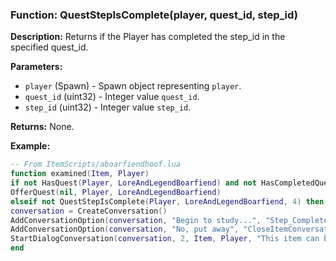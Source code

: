 ### Function: QuestStepIsComplete(player, quest_id, step_id)

**Description:**
Returns if the Player has completed the step_id in the specified quest_id.

**Parameters:**
- `player` (Spawn) - Spawn object representing `player`.
- `quest_id` (uint32) - Integer value `quest_id`.
- `step_id` (uint32) - Integer value `step_id`.

**Returns:** None.

**Example:**

```lua
-- From ItemScripts/aboarfiendhoof.lua
function examined(Item, Player)
if not HasQuest(Player, LoreAndLegendBoarfiend) and not HasCompletedQuest(Player, LoreAndLegendBoarfiend) then
OfferQuest(nil, Player, LoreAndLegendBoarfiend)
elseif not QuestStepIsComplete(Player, LoreAndLegendBoarfiend, 4) then
conversation = CreateConversation()    
AddConversationOption(conversation, "Begin to study...", "Step_Complete")
AddConversationOption(conversation, "No, put away", "CloseItemConversation")
StartDialogConversation(conversation, 2, Item, Player, "This item can be used to learn the secrets of the boarfiend. Do you wish to study it?")
end
```
